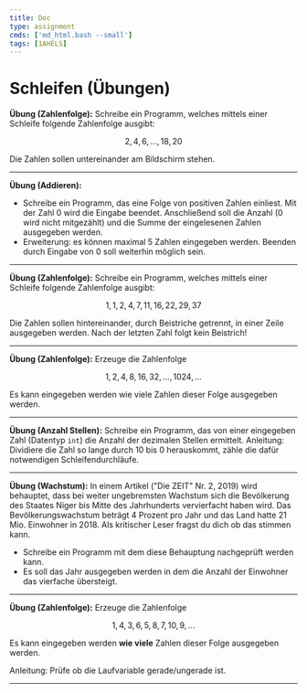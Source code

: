 ```yaml
---
title: Doc
type: assignment
cmds: ['md_html.bash --small']
tags: [1AHELS]
---
```


<script src="https://cdn.mathjax.org/mathjax/latest/MathJax.js?config=TeX-AMS-MML_HTMLorMML" type="text/javascript"></script>

# Schleifen (Übungen)



**Übung (Zahlenfolge):**
Schreibe ein Programm, welches mittels einer Schleife folgende Zahlenfolge ausgibt: 

$$2, 4, 6, \ldots, 18, 20$$

Die Zahlen sollen untereinander am Bildschirm stehen.



---

**Übung (Addieren):**

- Schreibe ein Programm, das eine Folge von positiven Zahlen einliest. 
Mit der Zahl 0 wird die Eingabe beendet.
Anschließend soll die Anzahl (0 wird nicht mitgezählt) und die Summe der eingelesenen Zahlen ausgegeben werden.
- Erweiterung: es können maximal 5 Zahlen eingegeben werden.
Beenden durch Eingabe von 0 soll weiterhin möglich sein.



---

**Übung (Zahlenfolge):**
Schreibe ein Programm, welches mittels einer Schleife folgende Zahlenfolge ausgibt: 

$$1, 1, 2, 4, 7, 11, 16, 22, 29, 37$$

Die Zahlen sollen hintereinander, durch Beistriche getrennt, in einer Zeile ausgegeben werden.
Nach der letzten Zahl folgt kein Beistrich!



---

**Übung (Zahlenfolge):**
Erzeuge die Zahlenfolge 

$$1, 2, 4, 8, 16, 32, \ldots, 1024, \ldots $$

Es kann eingegeben werden wie viele Zahlen dieser Folge ausgegeben werden.



---

**Übung (Anzahl Stellen):**
Schreibe ein Programm, das von einer eingegeben Zahl (Datentyp `int`) die Anzahl der dezimalen Stellen ermittelt. Anleitung: Dividiere die Zahl so lange durch 10 bis 0 herauskommt, zähle die dafür notwendigen Schleifendurchläufe.



---

**Übung (Wachstum):**
In einem Artikel ("Die ZEIT" Nr. 2, 2019) wird behauptet, dass bei weiter ungebremsten Wachstum sich die Bevölkerung des Staates Niger bis Mitte des Jahrhunderts vervierfacht haben wird. Das Bevölkerungswachstum beträgt 4 Prozent pro Jahr und das Land hatte 21 Mio. Einwohner in 2018. Als kritischer Leser fragst du dich ob das stimmen kann.

- Schreibe ein Programm mit dem diese Behauptung nachgeprüft werden kann.
- Es soll das Jahr ausgegeben werden in dem die Anzahl der Einwohner das vierfache übersteigt.



---

**Übung (Zahlenfolge):**
Erzeuge die Zahlenfolge 

$$1, 4, 3, 6, 5, 8, 7, 10, 9, \ldots $$

Es kann eingegeben werden **wie viele** Zahlen dieser Folge ausgegeben werden.

Anleitung: Prüfe ob die Laufvariable gerade/ungerade ist.



---


